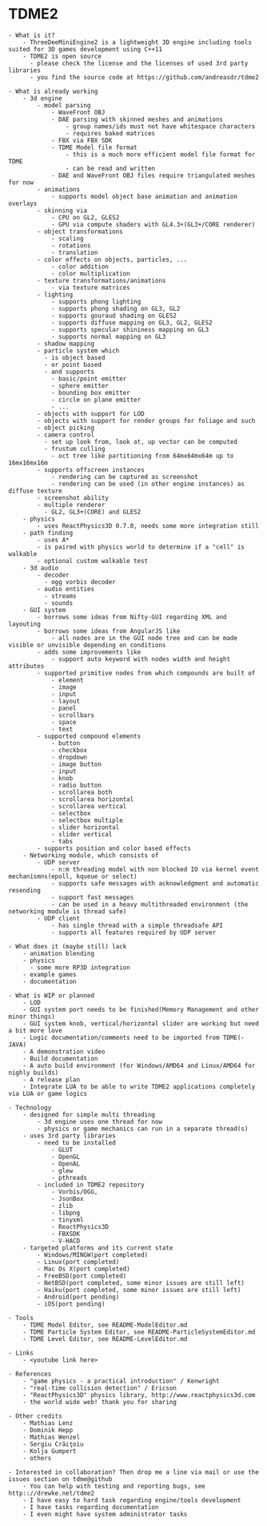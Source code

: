 TDME2
=====

    - What is it?
        - ThreeDeeMiniEngine2 is a lightweight 3D engine including tools suited for 3D games development using C++11
        - TDME2 is open source
          - please check the license and the licenses of used 3rd party libraries
          - you find the source code at https://github.com/andreasdr/tdme2 

    - What is already working
        - 3d engine
            - model parsing
                - WaveFront OBJ
                - DAE parsing with skinned meshes and animations
                    - group names/ids must not have whitespace characters
                    - requires baked matrices
                - FBX via FBX SDK
                - TDME Model file format
                    - this is a much more efficient model file format for TDME
                    - can be read and written
                - DAE and WaveFront OBJ files require triangulated meshes for now
            - animations
                - supports model object base animation and animation overlays
            - skinning via
                - CPU on GL2, GLES2
                - GPU via compute shaders with GL4.3+(GL3+/CORE renderer)
            - object transformations
                - scaling
                - rotations
                - translation
            - color effects on objects, particles, ...
                - color addition
                - color multiplication
            - texture transformations/animations
                - via texture matrices
            - lighting
                - supports phong lighting
                - supports phong shading on GL3, GL2
                - supports gouraud shading on GLES2
                - supports diffuse mapping on GL3, GL2, GLES2
                - supports specular shininess mapping on GL3
                - supports normal mapping on GL3
            - shadow mapping
            - particle system which
              - is object based
              - or point based
              - and supports
                - basic/point emitter
                - sphere emitter
                - bounding box emitter
                - circle on plane emitter
                - ...
            - objects with support for LOD
            - objects with support for render groups for foliage and such
            - object picking
            - camera control
              - set up look from, look at, up vector can be computed
              - frustum culling
                - oct tree like partitioning from 64mx64mx64m up to 16mx16mx16m
            - supports offscreen instances
                - rendering can be captured as screenshot
                - rendering can be used (in other engine instances) as diffuse texture
            - screenshot ability
            - multiple renderer
              - GL2, GL3+(CORE) and GLES2
        - physics
            - uses ReactPhysics3D 0.7.0, needs some more integration still
        - path finding
            - uses A*
            - is paired with physics world to determine if a "cell" is walkable
            - optional custom walkable test
        - 3d audio
            - decoder
              - ogg vorbis decoder
            - audio entities
              - streams
              - sounds
        - GUI system
            - borrows some ideas from Nifty-GUI regarding XML and layouting
            - borrows some ideas from AngularJS like
                - all nodes are in the GUI node tree and can be made visible or unvisible depending on conditions
            - adds some improvements like
                - support auto keyword with nodes width and height attributes
            - supported primitive nodes from which compounds are built of
                - element
                - image
                - input
                - layout
                - panel
                - scrollbars
                - space
                - text
            - supported compound elements
                - button
                - checkbox
                - dropdown
                - image button
                - input
                - knob
                - radio button
                - scrollarea both
                - scrollarea horizontal
                - scrollarea vertical
                - selectbox
                - selectbox multiple
                - slider horizontal
                - slider vertical
                - tabs
            - supports position and color based effects
        - Networking module, which consists of
            - UDP server
                - n:m threading model with non blocked IO via kernel event mechanismns(epoll, kqueue or select)
                - supports safe messages with acknowledgment and automatic resending
                - support fast messages
                - can be used in a heavy multithreaded environment (the networking module is thread safe)
            - UDP client
                - has single thread with a simple threadsafe API
                - supports all features required by UDP server

    - What does it (maybe still) lack
        - animation blending
        - physics
          - some more RP3D integration
        - example games
        - documentation

    - What is WIP or planned
        - LOD
        - GUI system port needs to be finished(Memory Management and other minor things)
        - GUI system knob, vertical/horizontal slider are working but need a bit more love
        - Logic documentation/comments need to be imported from TDME(-JAVA)
        - A demonstration video
        - Build documentation
        - A auto build environment (for Windows/AMD64 and Linux/AMD64 for nighly builds) 
        - A release plan
        - Integrate LUA to be able to write TDME2 applications completely via LUA or game logics

    - Technology
        - designed for simple multi threading
            - 3d engine uses one thread for now
            - physics or game mechanics can run in a separate thread(s)
        - uses 3rd party libraries
        	- need to be installed 
	            - GLUT
	            - OpenGL
	            - OpenAL
	            - glew
	            - pthreads
	        - included in TDME2 repository
	            - Vorbis/OGG,
	            - JsonBox
	            - zlib
	            - libpng
	            - tinyxml
	            - ReactPhysics3D
	            - FBXSDK
	            - V-HACD
        - targeted platforms and its current state
            - Windows/MINGW(port completed)
            - Linux(port completed)
            - Mac Os X(port completed)
            - FreeBSD(port completed)
            - NetBSD(port completed, some minor issues are still left)
            - Haiku(port completed, some minor issues are still left)
            - Android(port pending)
            - iOS(port pending)

    - Tools
        - TDME Model Editor, see README-ModelEditor.md
        - TDME Particle System Editor, see README-ParticleSystemEditor.md
        - TDME Level Editor, see README-LevelEditor.md

    - Links
        - <youtube link here>

    - References
        - "game physics - a practical introduction" / Kenwright
        - "real-time collision detection" / Ericson
        - "ReactPhysics3D" physics library, http://www.reactphysics3d.com 
        - the world wide web! thank you for sharing

    - Other credits
        - Mathias Lenz
        - Dominik Hepp
        - Mathias Wenzel
        - Sergiu Crăiţoiu
        - Kolja Gumpert
        - others

    - Interested in collaboration? Then drop me a line via mail or use the issues section on tdme@github
        - You can help with testing and reporting bugs, see http:://drewke.net/tdme2 
        - I have easy to hard task regarding engine/tools development
        - I have tasks regarding documentation
        - I even might have system administrator tasks

